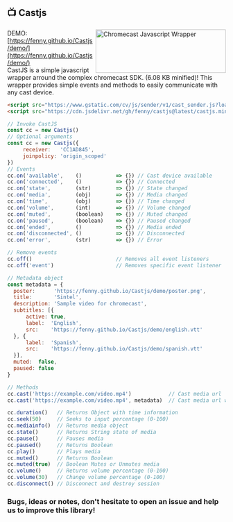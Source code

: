 ## 📺 Castjs

<img src="https://i.imgur.com/uI4i1m5.png" align="right"
     title="Chromecast Javascript Wrapper" width="300" height="100">
DEMO: [https://fenny.github.io/Castjs/demo/](https://fenny.github.io/Castjs/demo/)<br>
CastJS is a simple javascript wrapper arround the complex chromecast SDK. (6.08 KB minified)!
This wrapper provides simple events and methods to easily communicate with any cast device.

```html
<script src="https://www.gstatic.com/cv/js/sender/v1/cast_sender.js?loadCastFramework=1"></script>
<script src="https://cdn.jsdelivr.net/gh/fenny/castjs@latest/castjs.min.js"></script>
```

```javascript
// Invoke CastJS
const cc = new Castjs()
// Optional arguments
const cc = new Castjs({
     receiver:   'CC1AD845',
     joinpolicy: 'origin_scoped'
})
// Events
cc.on('available',    ()           => {}) // Cast device available
cc.on('connected',    ()           => {}) // Connected
cc.on('state',        (str)        => {}) // State changed
cc.on('media',        (obj)        => {}) // Media changed
cc.on('time',         (obj)        => {}) // Time changed
cc.on('volume',       (int)        => {}) // Volume changed
cc.on('muted',        (boolean)    => {}) // Muted changed
cc.on('paused',       (boolean)    => {}) // Paused changed
cc.on('ended',        ()           => {}) // Media ended
cc.on('disconnected', ()           => {}) // Disconnected
cc.on('error',        (str)        => {}) // Error

// Remove events
cc.off()                           // Removes all event listeners
cc.off('event')                    // Removes specific event listener

// Metadata object
const metadata = {
  poster:      'https://fenny.github.io/Castjs/demo/poster.png',
  title:       'Sintel',
  description: 'Sample video for chromecast',
  subtitles: [{
      active: true,
      label:  'English',
      src:    'https://fenny.github.io/Castjs/demo/english.vtt'
  }, {
      label:  'Spanish',
      src:    'https://fenny.github.io/Castjs/demo/spanish.vtt'
  }],
  muted:  false,
  paused: false
}

// Methods
cc.cast('https://example.com/video.mp4')            // Cast media url
cc.cast('https://example.com/video.mp4', metadata)  // Cast media url with metadata

cc.duration()   // Returns Object with time information
cc.seek(50)     // Seeks to input percentage (0-100)
cc.mediainfo()  // Returns media object
cc.state()      // Returns String state of media
cc.pause()      // Pauses media
cc.paused()     // Returns Boolean
cc.play()       // Plays media
cc.muted()      // Returns Boolean
cc.muted(true)  // Boolean Mutes or Unmutes media
cc.volume()     // Returns volume percentage (0-100)
cc.volume(30)   // Change volume percentage (0-100)
cc.disconnect() // Disconnect and destroy session
```

### Bugs, ideas or notes, don't hesitate to open an issue and help us to improve this library!
